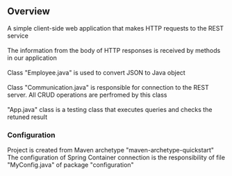 <h2>Overview</h2>
A simple client-side web application that makes HTTP requests to the REST service
<br>
<br>
The information from the body of HTTP responses is received by methods in our application
<br>
<br>
Class "Employee.java" is used to convert JSON to Java object
<br>
<br>
Class "Communication.java" is responsible for connection to the REST server. All CRUD operations are perfromed by this class
<br>
<br>
"App.java" class is a testing class that executes queries and checks the retuned result
<h3>Configuration</h3>
Project is created from Maven archetype "maven-archetype-quickstart"<br>
The configuration of Spring Container connection is the responsibility of file "MyConfig.java" of package "configuration"<br>
